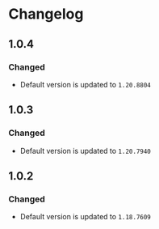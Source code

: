 Changelog
=========

1.0.4
-----

### Changed

- Default version is updated to `1.20.8804`

1.0.3
-----

### Changed

- Default version is updated to `1.20.7940`

1.0.2
-----

### Changed

- Default version is updated to `1.18.7609`
